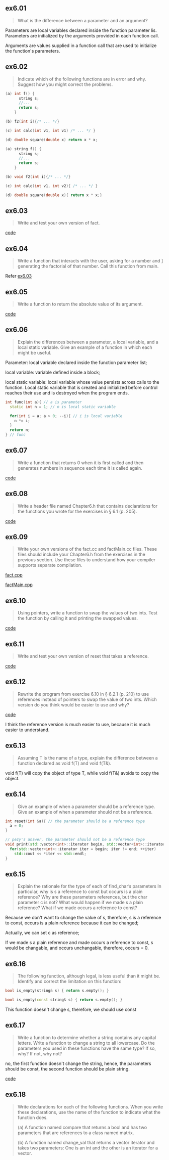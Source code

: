 ## ex6.01
> What is the difference between a parameter and an argument?

Parameters are local variables declared inside the function parameter lis.
Parameters are initialized by the arguments provided in each function call.

Arguments are values supplied in a function call that are used to initialize
the function's parameters.

## ex6.02
> Indicate which of the following functions are in error and why. Suggest 
> how you might correct the problems.
```cpp
(a) int f() {
      string s;
      //...
      return s;
    }

(b) f2(int i){/* ... */}

(c) int calc(int v1, int v1) /* ... */ }

(d) double square(double x) return x * x;
```

```cpp
(a) string f() {
      string s;
      //...
      return s;
    }

(b) void f2(int i){/* ... */}

(c) int calc(int v1, int v2){ /* ... */ }

(d) double square(double x){ return x * x;}
```

## ex6.03
> Write and test your own version of fact.

[code](ex6_03.cpp)

## ex6.04
> Write a function that interacts with the user, asking for a number and ]
> generating the factorial of that number. Call this function from main.

Refer [ex6.03](ex6_03.cpp)

## ex6.05
> Write a function to return the absolute value of its argument.

[code](ex6_05.cpp)

## ex6.06
> Explain the differences between a parameter, a local variable, and a local 
> static variable. Give an example of a function in which each might be useful.

Parameter: local variable declared inside the function parameter list;

local variable: variable defined inside a block;

local static variable: local variable whose value persists across calls to the
function. Local static variable that is created and initialized before control
reaches their use and is destroyed when the program ends.

```cpp
int func(int a){ // a is parameter
  static int n = 1; // n is local static variable

  for(int i = a; a > 0; --i){ // i is local variable
    n *= i;
  }
  return n;
} // func
```

## ex6.07
> Write a function that returns 0 when it is first called and then generates 
> numbers in sequence each time it is called again.

[code](ex6_07.cpp)

## ex6.08
> Write a header file named Chapter6.h that contains declarations for the 
> functions you wrote for the exercises in § 6.1 (p. 205).

[code](ex6_08.h)

## ex6.09
> Write your own versions of the fact.cc and factMain.cc files. These files 
> should include your Chapter6.h from the exercises in the previous section. 
> Use these files to understand how your compiler supports separate compilation.

[fact.cpp](fact.cpp)

[factMain.cpp](factMain.cpp)

## ex6.10
> Using pointers, write a function to swap the values of two ints. Test the 
> function by calling it and printing the swapped values.

[code](ex6_10.cpp)

## ex6.11
> Write and test your own version of reset that takes a reference.

[code](ex6_11.cpp)

## ex6.12
> Rewrite the program from exercise 6.10 in § 6.2.1 (p. 210) to use references 
> instead of pointers to swap the value of two ints. Which version do you think 
> would be easier to use and why?

[code](ex6_12.cpp)

I think the reference version is much easier to use, because it is much 
easier to understand.

## ex6.13
> Assuming T is the name of a type, explain the difference between a function 
> declared as void f(T) and void f(T&).

void f(T) will copy the object of type T, while void f(T&) avoids to copy the 
object.

## ex6.14
> Give an example of when a parameter should be a reference type. Give an 
> example of when a parameter should not be a reference.
```cpp
int reset(int &a){ // the parameter should be a reference type
  a = 0;
}

// pezy's answer, the parameter should not be a reference type
void print(std::vector<int>::iterator begin, std::vector<int>::iterator end){
  for(std::vector<int>::iterator iter = begin; iter != end; ++iter)
    std::cout << *iter << std::endl;
}
```

## ex6.15
> Explain the rationale for the type of each of find_char’s parameters In 
> particular, why is s a reference to const but occurs is a plain reference? Why
> are these parameters references, but the char parameter c is not? What would 
> happen if we made s a plain reference? What if we made occurs a reference to 
> const?

Because we don't want to change the value of s, therefore, s is a reference to 
const, occurs is a plain reference because it can be changed;

Actually, we can set c as reference;

If we made s a plain reference and made occurs a reference to const, s would be
changable, and occurs unchangable, therefore, occurs = 0.

## ex6.16
> The following function, although legal, is less useful than it might be. 
> Identify and correct the limitation on this function:
```cpp
bool is_empty(string& s) { return s.empty(); }
```

```cpp
bool is_empty(const string& s) { return s.empty(); }
```

This function doesn't change s, therefore, we should use const

## ex6.17
> Write a function to determine whether a string contains any capital letters. 
> Write a function to change a string to all lowercase. Do the parameters you 
> used in these functions have the same type? If so, why? If not, why not?

no, the first function doesn't change the string, hence, the parameters should 
be const, the second function should be plain string.

[code](ex6_17.cpp)

## ex6.18
> Write declarations for each of the following functions. When you write these 
> declarations, use the name of the function to indicate what the function does.
>
> (a) A function named compare that returns a bool and has two parameters that 
>     are references to a class named matrix.
>
> (b) A function named change_val that returns a vector<int> iterator and takes 
>     two parameters: One is an int and the other is an iterator for a 
>     vector<int>.
